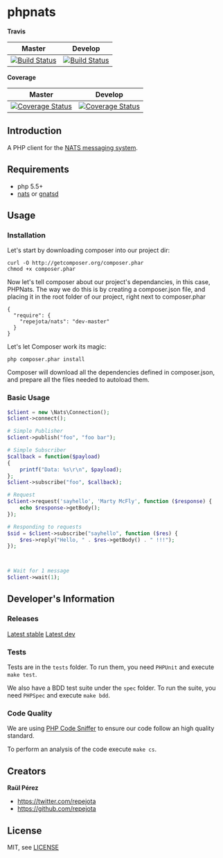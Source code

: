 phpnats
=======

**Travis**

| Master  | Develop |
| ------------- | ------------- |
| [![Build Status](https://travis-ci.org/repejota/phpnats.png?branch=master)](https://travis-ci.org/repejota/phpnats)  | [![Build Status](https://travis-ci.org/repejota/phpnats.png?branch=develop)](https://travis-ci.org/repejota/phpnats)  |

**Coverage**

| Master  | Develop |
| ------------- | ------------- |
| [![Coverage Status](https://coveralls.io/repos/repejota/phpnats/badge.svg?branch=master)](https://coveralls.io/r/repejota/phpnats?branch=master) | [![Coverage Status](https://coveralls.io/repos/repejota/phpnats/badge.svg?branch=develop)](https://coveralls.io/r/repejota/phpnats?branch=develop)  |

Introduction
------------

A PHP client for the [NATS messaging system](https://nats.io).

Requirements
------------

* php 5.5+
* [nats](https://github.com/derekcollison/nats) or [gnatsd](https://github.com/apcera/gnatsd)


Usage
-----

### Installation

Let's start by downloading composer into our project dir:
```
curl -O http://getcomposer.org/composer.phar
chmod +x composer.phar
```

Now let's tell composer about our project's dependancies, in this case, PHPNats. The way we do this is by creating a composer.json file, and placing it in the root folder of our project, right next to composer.phar

```
{
  "require": {
    "repejota/nats": "dev-master"
  }
}
```
Let's let Composer work its magic:
```
php composer.phar install
```
Composer will download all the dependencies defined in composer.json, and prepare all the files needed to autoload them.


### Basic Usage

```php
$client = new \Nats\Connection();
$client->connect();

# Simple Publisher
$client->publish("foo", "foo bar");

# Simple Subscriber
$callback = function($payload)
{
    printf("Data: %s\r\n", $payload);
};
$client->subscribe("foo", $callback);

# Request
$client->request('sayhello', 'Marty McFly', function ($response) {
    echo $response->getBody();
});

# Responding to requests
$sid = $client->subscribe("sayhello", function ($res) {
    $res->reply("Hello, " . $res->getBody() . " !!!");
});



# Wait for 1 message
$client->wait(1);
```


Developer's Information
-----------------------

### Releases

[Latest stable](https://github.com/repejota/phpnats/tree/master)
[Latest dev](https://github.com/repejota/phpnats/tree/develop)

### Tests

Tests are in the `tests` folder.
To run them, you need `PHPUnit` and execute `make test`.

We also have a BDD test suite under the `spec` folder.
To run the suite, you need `PHPSpec` and execute `make bdd`.

### Code Quality

We are using [PHP Code Sniffer](http://pear.php.net/package/PHP_CodeSniffer/docs)
to ensure our code follow an high quality standard.

To perform an analysis of the code execute `make cs`.


Creators
--------

**Raül Pérez**

- <https://twitter.com/repejota>
- <https://github.com/repejota>

License
-------

MIT, see [LICENSE](LICENSE)
